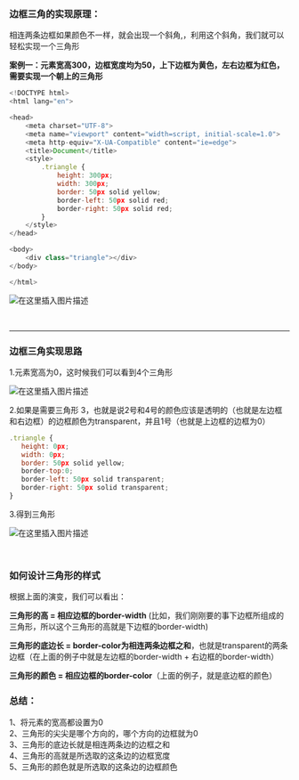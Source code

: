 ### 边框三角的实现原理： 
相连两条边框如果颜色不一样，就会出现一个斜角,，利用这个斜角，我们就可以轻松实现一个三角形
<br/>

**案例一：元素宽高300，边框宽度均为50，上下边框为黄色，左右边框为红色，需要实现一个朝上的三角形**
```javascript
<!DOCTYPE html>
<html lang="en">

<head>
    <meta charset="UTF-8">
    <meta name="viewport" content="width=script, initial-scale=1.0">
    <meta http-equiv="X-UA-Compatible" content="ie=edge">
    <title>Document</title>
    <style>
        .triangle {
            height: 300px;
            width: 300px;
            border: 50px solid yellow;
            border-left: 50px solid red;
            border-right: 50px solid red;
        }
    </style>
</head>

<body>
    <div class="triangle"></div>
</body>

</html>

```
![在这里插入图片描述](https://img-blog.csdnimg.cn/20181201162507733.png?x-oss-process=image/watermark,type_ZmFuZ3poZW5naGVpdGk,shadow_10,text_aHR0cHM6Ly9ibG9nLmNzZG4ubmV0L3dlaXhpbl80MzQxMDQxOQ==,size_16,color_FFFFFF,t_70)

<br/>
<hr/>

### 边框三角实现思路
1.元素宽高为0，这时候我们可以看到4个三角形

![在这里插入图片描述](https://img-blog.csdnimg.cn/20181201163513885.png)

2.如果是需要三角形 3，也就是说2号和4号的颜色应该是透明的（也就是左边框和右边框）的边框颜色为transparent，并且1号（也就是上边框的边框为0）
```javascript
.triangle {
   height: 0px;
   width: 0px;
   border: 50px solid yellow;
   border-top:0;
   border-left: 50px solid transparent;
   border-right: 50px solid transparent;
}
```

3.得到三角形

![在这里插入图片描述](https://img-blog.csdnimg.cn/20181201164350390.png)


<br/>

### 如何设计三角形的样式

根据上面的演变，我们可以看出：

**三角形的高 = 相应边框的border-width** (比如，我们刚刚要的事下边框所组成的三角形，所以这个三角形的高就是下边框的border-width)

**三角形的底边长 = border-color为相连两条边框之和**，也就是transparent的两条边框（在上面的例子中就是左边框的border-width + 右边框的border-width）

**三角形的颜色 = 相应边框的border-color**（上面的例子，就是底边框的颜色）


### 总结：
1、将元素的宽高都设置为0<br/>
2、三角形的尖尖是哪个方向的，哪个方向的边框就为0<br/>
3、三角形的底边长就是相连两条边的边框之和<br/>
4、三角形的高就是所选取的这条边的边框宽度<br/>
5、三角形的颜色就是所选取的这条边的边框颜色<br/>
